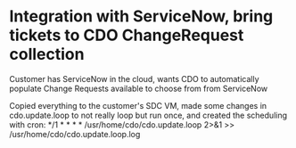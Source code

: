 # Integration with ServiceNow, bring tickets to CDO ChangeRequest collection

Customer has ServiceNow in the cloud, wants CDO to automatically populate Change Requests available to choose from from ServiceNow

Copied everything to the customer's SDC VM, made some changes in cdo.update.loop to not really loop but run once, and created the scheduling with cron:
 */1 * * * * /usr/home/cdo/cdo.update.loop 2>&1 >> /usr/home/cdo/cdo.update.loop.log



